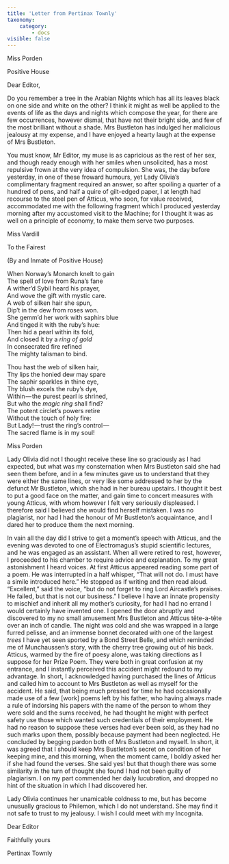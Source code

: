 ```yaml
---
title: 'Letter from Pertinax Townly'
taxonomy:
    category:
        - docs
visible: false
---
```


<div class="author">Miss Porden</div>

Positive House

Dear Editor,

Do you remember a tree in the Arabian Nights which has all its leaves black on one side and white on the other? I think it might as well be applied to the events of life as the days and nights which compose the year, for there are few occurrences, however dismal, that have not their bright side, and few of the most brilliant without a shade. Mrs Bustleton has indulged her malicious jealousy at my expense, and I have enjoyed a hearty laugh at the expense of Mrs Bustleton. 

You must know, Mr Editor, my muse is as capricious as the rest of her sex, and though ready enough with her smiles when unsolicited, has a most repulsive frown at the very idea of compulsion. She was, the day before yesterday, in one of these froward humours, yet Lady Olivia’s complimentary fragment required an answer, so after spoiling a quarter of a hundred of pens, and half a quire of gilt-edged paper, I at length had recourse to the steel pen of Atticus, who soon, for value received, accommodated me with the following fragment which I produced yesterday morning after my accustomed visit to the Machine; for I thought it was as well on a principle of economy, to make them serve two purposes.

<a name="norway"></a>

<div class="author">Miss Vardill</div>

<span class="title">To the Fairest</span>

(By and Inmate of Positive House)  

When Norway’s Monarch knelt to gain  
The spell of love from Runa’s fane  
A wither’d Sybil heard his prayer,  
And wove the gift with mystic care.  
A web of silken hair she spun,  
Dip’t in the dew from roses won.  
She gemm’d her work with saphirs blue  
And tinged it with the ruby’s hue:  
Then hid a pearl within its fold,  
And closed it by a *ring of gold*  
In consecrated fire refined  
The mighty talisman to bind.  

Thou hast the web of silken hair,  
Thy lips the honied dew may spare  
The saphir sparkles in thine eye,  
Thy blush excels the ruby’s dye,  
Within — the purest pearl is shrined,  
But who the *magic ring* shall find?  
The potent circlet’s powers retire  
Without the touch of holy fire:  
But Lady! — trust the ring’s control —   
The sacred flame is in my soul!  

<div class="author">Miss Porden</div>

Lady Olivia did not I thought receive these line so graciously as I had expected, but what was my consternation when Mrs Bustleton said she had seen them before, and in a few minutes gave us to understand that they were either the same lines, or very like some addressed to her by the defunct Mr Bustleton, which she had in her bureau upstairs. I thought it best to put a good face on the matter, and gain time to concert measures with young Atticus, with whom however I felt very seriously displeased. I therefore said I believed she would find herself mistaken. I was no plagiarist, nor had I had the honour of Mr Bustleton’s acquaintance, and I dared her to produce them the next morning.

In vain all the day did I strive to get a moment’s speech with Atticus, and the evening was devoted to one of Electromagus’s stupid scientific lectures, and he was engaged as an assistant. When all were retired to rest, however, I proceeded to his chamber to require advice and explanation. To my great astonishment I heard voices. At first Atticus appeared reading some part of a poem. He was interrupted in a half whisper, “That will not do. I must have a simile introduced here.” He stopped as if writing and then read aloud. “Excellent,” said the voice, “but do not forget to ring Lord Aircastle’s praises. He failed, but that is not our business.” I believe I have an innate propensity to mischief and inherit all my mother’s curiosity, for had I had no errand I would certainly have invented one. I opened the door abruptly and discovered to my no small amusement Mrs Bustleton and Atticus tête-a-tête over an inch of candle. The night was cold and she was wrapped in a large furred pelisse, and an immense bonnet decorated with one of the largest *trees* I have yet seen sported by a Bond Street Belle, and which reminded me of Munchaussen’s story, with the cherry tree growing out of his back. Atticus, warmed by the fire of poesy alone, was taking directions as I suppose for her Prize Poem. They were both in great confusion at my entrance, and I instantly perceived this accident might redound to my advantage. In short, I acknowledged having purchased the lines of Atticus and called him to account to Mrs Bustleton as well as myself for the accident. He said, that being much pressed for time he had occasionally made use of a few [work] poems left by his father, who having always made a rule of indorsing his papers with the name of the person to whom they were sold and the sums received, he had thought he might with perfect safety use those which wanted such credentials of their employment. He had no reason to suppose these verses had ever been sold, as they had no such marks upon them, possibly because payment had been neglected. He concluded by begging pardon both of Mrs Bustleton and myself. In short, it was agreed that I should keep Mrs Bustleton’s secret on condition of her keeping mine, and this morning, when the moment came, I boldly asked her if she had found the verses. She said yes! but that though there was some similarity in the turn of thought she found I had not been guilty of plagiarism. I on my part commended her daily lucubration, and dropped no hint of the situation in which I had discovered her.

Lady Olivia continues her unamicable coldness to me, but has become unusually gracious to Philemon, which I do not understand. She may find it not safe to trust to my jealousy. I wish I could meet with my Incognita.

Dear Editor

Faithfully yours

Pertinax Townly